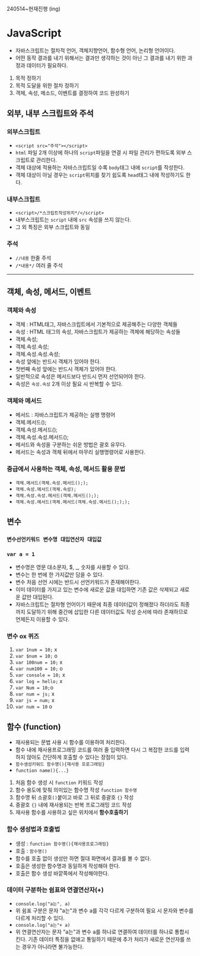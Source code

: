 240514~현재진행 (ing)
# JavaScript
* 자바스크립트는 절차적 언어, 객체지향언어, 함수형 언어, 논리형 언어이다. 
* 어떤 동작 결과를 내기 위해서는 결과만 생각하는 것이 아닌 그 결과를 내기 위한 과정과 데이터가 필요하다.
1. 목적 정하기 
2. 목적 도달을 위한 절차 정하기 
3. 객체, 속성, 메소드, 이벤트를 결정하여 코드 완성하기 
## 외부, 내부 스크립트와 주석 
### 외부스크립트
* `<script src="주석"></script>`
* `html` 파일 2개 이상에 하나의 `script`파일을 연결 시 파일 관리가 편하도록 외부 스크립트로 관리한다. 
* 객체 대상에 적용하는 자바스크립트일 수록 `body`태그 내에 `script`를 작성한다. 
* 객체 대상이 아닐 경우는 `script`위치를 찾기 쉽도록 `head`태그 내에 작성하기도 한다. 
### 내부스크립트
* `<script>/*스크립트작성위치*/</script>`
* 내부스크립트는 `script` 내에 `src` 속성을 쓰지 않는다. 
* 그 외 특징은 외부 스크립트와 동일 
### 주석
* `//내용` 한줄 주석
* `/*내용*/` 여러 줄 주석 
------------
## 객체, 속성, 메서드, 이벤트
### 객체와 속성
* 객체 : HTML태그, 자바스크립트에서 기본적으로 제공해주는 다양한 객체들
* 속성 : HTML 태그의 속성, 자바스크립트가 제공하는 객체에 해당하는 속성들 
* 객체.속성;
* 객체.속성.속성;
* 객체.속성.속성.속성;
* 속성 앞에는 반드시 객체가 있어야 한다. 
* 첫번째 속성 앞에는 반드시 객체가 있어야 한다. 
* 일반적으로 속성은 메서드보다 반드시 먼저 선언되어야 한다. 
* 속성은 `속성.속성` 2개 이상 필요 시 반복할 수 있다. 
### 객체와 메서드
* 메서드 : 자바스크립트가 제공하는 실행 명령어 
* 객체.메서드();
* 객체.속성.메서드();
* 객체.속성.속성.메서드();
* 메서드와 속성을 구분하는 쉬운 방법은 괄호 유무다.
* 메서드는 속성과 객체 뒤에서 마무리 실행명령어로 사용한다. 
### 중급에서 사용하는 객체, 속성, 메서드 활용 문법 
* `객체.메서드(객체.속성.메서드(););`
* `객체.속성.메서드(객체.속성);`
* `객체.속성.속성.메서드(객체.메서드(););`
* `객체.속성.메서드(객체.메서드(객체.속성.메서드();););`
## 변수
### `변수선언키워드 변수명 대입연산자 대입값`
### `var a = 1`
* 변수명은 영문 대소문자, $, _, 숫자를 사용할 수 있다. 
* 변수는 한 번에 한 가지값만 담을 수 있다. 
* 변수 처음 선언 시에는 반드시 선언키워드가 존재해야한다. 
* 이미 데이터를 가지고 있는 변수에 새로운 값을 대입하면 기존 값은 삭제되고 새로운 값만 대입된다.
* 자바스크립트는 절차형 언어이기 때문에 최종 데이터값이 정해졌다 하더라도 최종까지 도달하기 위해 중간에 삽입한 다른 데이터값도 작성 순서에 따라 존재하므로 언제든지 이용할 수 있다. 
### 변수 ox 퀴즈 
1. `var 1num = 10;` x
2. `var $num = 10;` o
3. `var 100num = 10;` x
4. `var num100 = 10;` o
5. `var console = 10;` x
6. `var log = hello;` x
7. `var Num = 10;`o 
8. `var num = js;` x
9. `var js = num;` x
10. `var num = 10` o
## 함수 (function)
* 재사용되는 문법 사용 시 함수를 이용하여 처리한다. 
* 함수 내에 재사용프로그래밍 코드를 여러 줄 입력하면 다시 그 복잡한 코드를 입력하지 않아도 간단하게 호출할 수 있다는 장점이 있다.
* `함수생성키워드 함수명(){재사용 프로그래밍}`
* `function name(){...}`
1. 처음 함수 생성 시 `function` 키워드 작성 
2. 함수 용도에 맞춰 의미있는 함수명 작성 `function 함수명`
3. 함수명 뒤 소괄호`()`붙이고 바로 그 뒤로 중괄호 `{}` 작성 
4. 중괄호 `{}` 내에 재사용되는 반복 프로그래밍 코드 작성 
5. 재사용 함수를 사용하고 싶은 위치에서 **함수호출하기**
### 함수 생성법과 호출법 
* 생성 : `function 함수명(){재사용프로그래밍}`
* 호출 : `함수명()`
* 함수를 호출 없이 생성만 하면 절대 화면에서 결과를 볼 수 없다. 
* 호출은 생성한 함수명과 동일하게 작성해야 한다. 
* 호출은 함수 생성 바깥쪽에서 작성해야한다. 
### 데이터 구분하는 쉼표와 연결연산자(+)
* `console.log("a는", a)`
* 위 쉼표 구분은 문자 "a는"과 변수 a를 각각 다르게 구분하여 필요 시 문자와 변수를 다르게 처리할 수 있다.
* `console.log("a는"+ a)`
* 위 연결연산자는 문자 "a는"과 변수 a를 하나로 연결하여 데이터를 하나로 통합시킨다. 기존 데이터 특징을 없애고 통일하기 때문에 추가 처리가 새로운 연산자를 쓰는 경우가 아니라면 불가능한다. 
